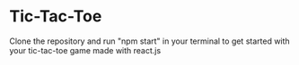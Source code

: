 # Tic-Tac-Toe
Clone the repository and run "npm start" in your terminal to get started with your tic-tac-toe game made with react.js
